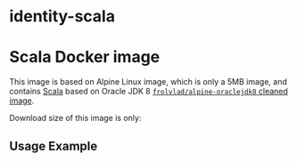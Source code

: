 # identity-scala

Scala Docker image
==================

This image is based on Alpine Linux image, which is only a 5MB image, and contains
[Scala](http://www.scala-lang.org/) based on Oracle JDK 8
[`frolvlad/alpine-oraclejdk8` cleaned image](https://hub.docker.com/r/frolvlad/alpine-oraclejdk8/).

Download size of this image is only:



Usage Example
-------------
